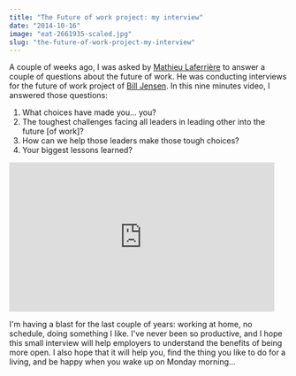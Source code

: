 ```yaml
---
title: "The Future of work project: my interview"
date: "2014-10-16"
image: "eat-2661935-scaled.jpg"
slug: "the-future-of-work-project-my-interview"
---
```


A couple of weeks ago, I was asked by [Mathieu Laferrière](https://mathieulaferriere.com/ "Mathieu Laferrière website") to answer a couple of questions about the future of work. He was conducting interviews for the future of work project of [Bill Jensen](https://www.simplerwork.com/ "Bill Jensen website"). In this nine minutes video, I answered those questions:

1. What choices have made you... you?
2. The toughest challenges facing all leaders in leading other into the future \[of work\]?
3. How can we help those leaders make those tough choices?
4. Your biggest lessons learned?

<iframe src="https://www.youtube.com/embed/Ozhmk8KBs9o?feature=oembed" width="480" height="270" frameborder="0" allowfullscreen="allowfullscreen"></iframe>

I'm having a blast for the last couple of years: working at home, no schedule, doing something I like. I've never been so productive, and I hope this small interview will help employers to understand the benefits of being more open. I also hope that it will help you, find the thing you like to do for a living, and be happy when you wake up on Monday morning...
